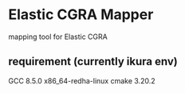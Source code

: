 # Elastic CGRA Mapper
mapping tool for Elastic CGRA

## requirement (currently ikura env)
GCC 8.5.0 x86_64-redha-linux
cmake 3.20.2